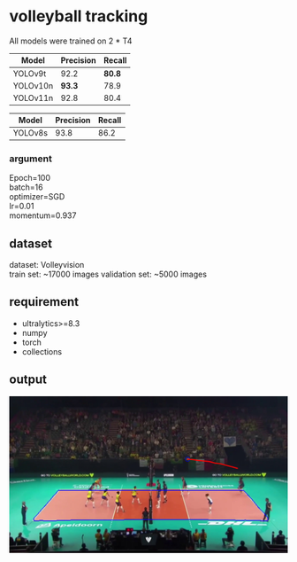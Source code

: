 # volleyball tracking
All models were trained on 2 * T4

| Model | Precision | Recall |
| ----------- | ----------- | -
| YOLOv9t | 92.2 | **80.8**
| YOLOv10n | **93.3** | 78.9
| YOLOv11n | 92.8 | 80.4

| Model | Precision | Recall |
| ----------- | ----------- | -
| YOLOv8s | 93.8 | 86.2

### argument
Epoch=100  
batch=16  
optimizer=SGD  
lr=0.01  
momentum=0.937 

## dataset
dataset: Volleyvision  
train set: ~17000 images
validation set: ~5000 images
## requirement
- ultralytics>=8.3
- numpy
- torch
- collections

## output
![volleyball tracking](image.jpg)
